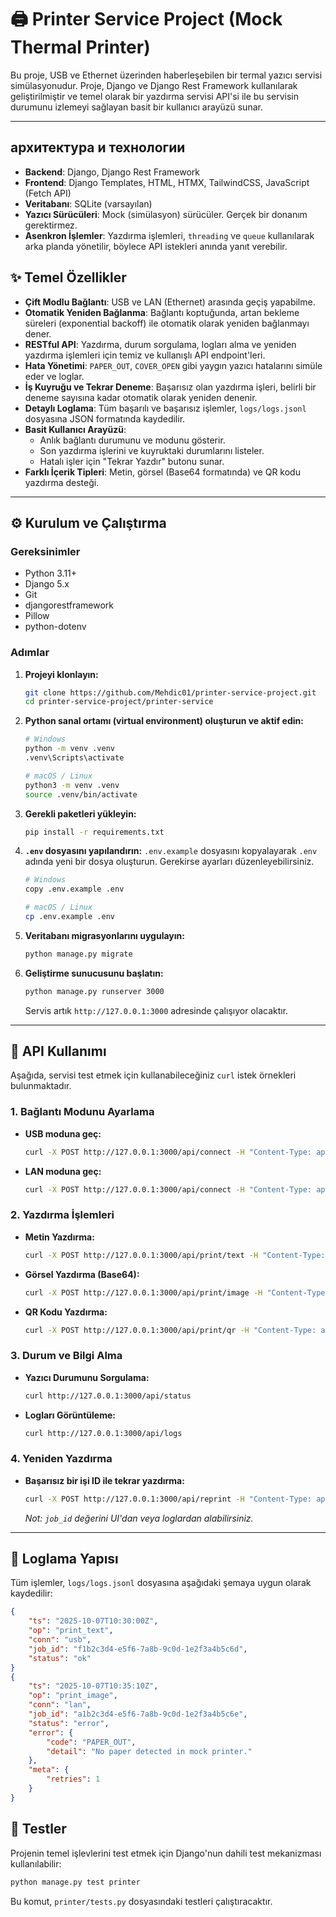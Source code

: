 # 🖨️ Printer Service Project (Mock Thermal Printer)

Bu proje, USB ve Ethernet üzerinden haberleşebilen bir termal yazıcı servisi simülasyonudur. Proje, Django ve Django Rest Framework kullanılarak geliştirilmiştir ve temel olarak bir yazdırma servisi API'si ile bu servisin durumunu izlemeyi sağlayan basit bir kullanıcı arayüzü sunar.


---

##  архитектура и технологии

- **Backend**: Django, Django Rest Framework
- **Frontend**: Django Templates, HTML, HTMX, TailwindCSS, JavaScript (Fetch API)
- **Veritabanı**: SQLite (varsayılan)
- **Yazıcı Sürücüleri**: Mock (simülasyon) sürücüler. Gerçek bir donanım gerektirmez.
- **Asenkron İşlemler**: Yazdırma işlemleri, `threading` ve `queue` kullanılarak arka planda yönetilir, böylece API istekleri anında yanıt verebilir.

## ✨ Temel Özellikler

- **Çift Modlu Bağlantı**: USB ve LAN (Ethernet) arasında geçiş yapabilme.
- **Otomatik Yeniden Bağlanma**: Bağlantı koptuğunda, artan bekleme süreleri (exponential backoff) ile otomatik olarak yeniden bağlanmayı dener.
- **RESTful API**: Yazdırma, durum sorgulama, logları alma ve yeniden yazdırma işlemleri için temiz ve kullanışlı API endpoint'leri.
- **Hata Yönetimi**: `PAPER_OUT`, `COVER_OPEN` gibi yaygın yazıcı hatalarını simüle eder ve loglar.
- **İş Kuyruğu ve Tekrar Deneme**: Başarısız olan yazdırma işleri, belirli bir deneme sayısına kadar otomatik olarak yeniden denenir.
- **Detaylı Loglama**: Tüm başarılı ve başarısız işlemler, `logs/logs.jsonl` dosyasına JSON formatında kaydedilir.
- **Basit Kullanıcı Arayüzü**:
  - Anlık bağlantı durumunu ve modunu gösterir.
  - Son yazdırma işlerini ve kuyruktaki durumlarını listeler.
  - Hatalı işler için "Tekrar Yazdır" butonu sunar.
- **Farklı İçerik Tipleri**: Metin, görsel (Base64 formatında) ve QR kodu yazdırma desteği.

---

## ⚙️ Kurulum ve Çalıştırma

### Gereksinimler
- Python 3.11+
- Django 5.x  
- Git
- djangorestframework  
- Pillow  
- python-dotenv  

### Adımlar
1.  **Projeyi klonlayın:**
    ```bash
    git clone https://github.com/Mehdic01/printer-service-project.git
    cd printer-service-project/printer-service
    ```

2.  **Python sanal ortamı (virtual environment) oluşturun ve aktif edin:**
    ```bash
    # Windows
    python -m venv .venv
    .venv\Scripts\activate
    ```
    ```bash
    # macOS / Linux
    python3 -m venv .venv
    source .venv/bin/activate
    ```

3.  **Gerekli paketleri yükleyin:**
    ```bash
    pip install -r requirements.txt
    ```

4.  **`.env` dosyasını yapılandırın:**
    `.env.example` dosyasını kopyalayarak `.env` adında yeni bir dosya oluşturun. Gerekirse ayarları düzenleyebilirsiniz.
    ```bash
    # Windows
    copy .env.example .env
    ```
    ```bash
    # macOS / Linux
    cp .env.example .env
    ```

5.  **Veritabanı migrasyonlarını uygulayın:**
    ```bash
    python manage.py migrate
    ```

6.  **Geliştirme sunucusunu başlatın:**
    ```bash
    python manage.py runserver 3000
    ```
    Servis artık `http://127.0.0.1:3000` adresinde çalışıyor olacaktır.

---

## 🔌 API Kullanımı

Aşağıda, servisi test etmek için kullanabileceğiniz `curl` istek örnekleri bulunmaktadır.

### 1. Bağlantı Modunu Ayarlama
- **USB moduna geç:**
  ```bash
  curl -X POST http://127.0.0.1:3000/api/connect -H "Content-Type: application/json" -d '{"mode": "usb"}'
  ```
- **LAN moduna geç:**
  ```bash
  curl -X POST http://127.0.0.1:3000/api/connect -H "Content-Type: application/json" -d '{"mode": "lan"}'
  ```

### 2. Yazdırma İşlemleri
- **Metin Yazdırma:**
  ```bash
  curl -X POST http://127.0.0.1:3000/api/print/text -H "Content-Type: application/json" -d '{"text": "Merhaba Dunya!"}'
  ```
- **Görsel Yazdırma (Base64):**
  ```bash
  curl -X POST http://127.0.0.1:3000/api/print/image -H "Content-Type: application/json" -d '{"base64": "iVBORw0KGgoAAAANSUhEUgAAAAEAAAABCAQAAAC1HAwCAAAAC0lEQVR42mNkYAAAAAYAAjCB0C8AAAAASUVORK5CYII="}'
  ```
- **QR Kodu Yazdırma:**
  ```bash
  curl -X POST http://127.0.0.1:3000/api/print/qr -H "Content-Type: application/json" -d '{"data": "https://github.com/Mehdic01"}'
  ```

### 3. Durum ve Bilgi Alma
- **Yazıcı Durumunu Sorgulama:**
  ```bash
  curl http://127.0.0.1:3000/api/status
  ```
- **Logları Görüntüleme:**
  ```bash
  curl http://127.0.0.1:3000/api/logs
  ```

### 4. Yeniden Yazdırma
- **Başarısız bir işi ID ile tekrar yazdırma:**
  ```bash
  curl -X POST http://127.0.0.1:3000/api/reprint -H "Content-Type: application/json" -d '{"job_id": "abc123xyz"}'
  ```
  *Not: `job_id` değerini UI'dan veya loglardan alabilirsiniz.*

---

## 📝 Loglama Yapısı

Tüm işlemler, `logs/logs.jsonl` dosyasına aşağıdaki şemaya uygun olarak kaydedilir:

```json
{
    "ts": "2025-10-07T10:30:00Z",
    "op": "print_text",
    "conn": "usb",
    "job_id": "f1b2c3d4-e5f6-7a8b-9c0d-1e2f3a4b5c6d",
    "status": "ok"
}
{
    "ts": "2025-10-07T10:35:10Z",
    "op": "print_image",
    "conn": "lan",
    "job_id": "a1b2c3d4-e5f6-7a8b-9c0d-1e2f3a4b5c6e",
    "status": "error",
    "error": {
        "code": "PAPER_OUT",
        "detail": "No paper detected in mock printer."
    },
    "meta": {
        "retries": 1
    }
}
```

## 🧪 Testler

Projenin temel işlevlerini test etmek için Django'nun dahili test mekanizması kullanılabilir:
```bash
python manage.py test printer
```
Bu komut, `printer/tests.py` dosyasındaki testleri çalıştıracaktır.



